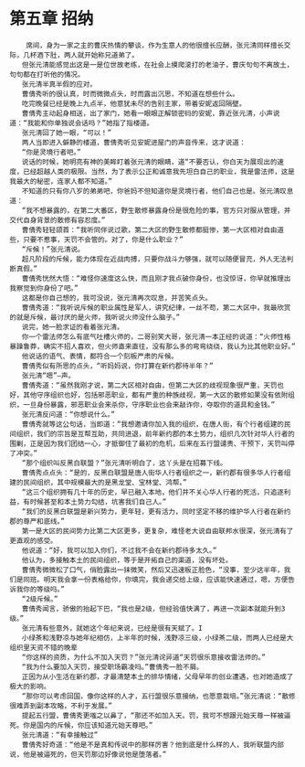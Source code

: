 # 第五章 招纳
        席间，身为一家之主的曹庆热情的攀谈，作为生意人的他很擅长应酬，张元清同样擅长交际，几杯酒下肚，两人就开始称兄道弟了。
       但张元清能感觉出这是一是位世故老练，在社会上摸爬滚打的老油子，曹庆句句不离故土，句句都在打听他的情况。
       张元清半真半假的应对。
       曹倩秀听的很认真，时而微微点头，时而露出沉思，不知道在想些什么。
       吃完晚餐已经是晚上九点半，他意犹未尽的告别主家，带着安妮返回隔壁。
       曹倩秀主动起身相送，出了家门，她看一眼眼正解锁密码的安妮，靠近张元清，小声说道：“我能和你单独说会话吗？”她指了指楼道。
       张元清回了她一眼，“可以！”
       两人当即进入僻静的楼道，曹倩秀听见安妮进屋门的声音传来，这才说道：
       “你是灵境行者吧。”
       说话的时候，她明亮有神的美眸盯着张元清的眼睛，道“不要否认，你白天为展现出的速度，已经超越人类的极限。当然，为了表示公正和诚意我先坦白自己的职业，我是雷法师，这是我最大的秘密，连家人都不知道。”
       不知道的只有你八岁的弟弟吧，你爸妈不但知道你是灵境行者，他们自己也是。张元清叹息道：
       “我不想暴露的，在第二大番区，野生散修暴露身份是很危险的事，官方只对服从管理，并交代自身背景的散修有容忍度。”
       曹倩秀轻轻颌首：“我听同伴说过歌，第二大区的野生散修都挺惨，第一大区相对自由道些，只要不惹事，天罚不会管的。对了，你是什么职业？”
       “斥候！”张元清说。
       超凡阶段的斥候，能力体现在近战肉搏，只要你战斗力够强，就可以随便冒充，外人无法判断真假。”
       曹倩秀恍然大悟：“难怪你速度这么快，而且刚才我点破你身份，也没惊讶，你早就推理出我察觉到你身份了吧。”
       这都是你自己想的，我可没说，张元清再次叹息，并苦笑点头。
       曹倩秀道：“我听说斥候的职业属性是军人，讲究纪律，一丝不苟，第二大区中，我最欣赏的就是斥候，最讨厌的是火师，我听说火师没什么脑子。”
       说完，她一脸求证的看着张元清。
       你一个雷法师怎么有底气吐槽火师的，二哥别笑大哥，张元清一本正经的说道：“火师性格暴躁鲁莽，确实不招人喜欢，但火师直来直往，没有那么多的弯弯绕绕，我认为比其他职业好。”
       他说话的语气、表情，都符合一个刻板严肃的斥候。
       曹倩秀似有所思的点头，“听妈妈说，你打算在新约郡待半年？”
       张元清“嗯”—声。
       曹倩秀道：“虽然我刚才说，第二大区相对自由，但第二大区的歧视现象很严重，天罚也好，其他守序组织也好，包括邪恶职业，都有严重的种族歧视，第一大区的散修如果没有依附组织，一旦身份暴露，邪恶职业会来杀你，守序职业也会来敲诈你，夺取你的道具和金钱。”
       张元清反问道：“你想说什么。”
       曹倩秀就等这公句话，当即道：“我想邀请你加入我的组织，在唐人街，有个行者组建的民间组织，我们的宗旨是互帮互助，共同进退，前年新约郡的本土势力，组织几次针对华人行者的围剿，正是因为我们团结一心，才抵御住了最初的危机，后来在五行盟谴责、干预下，天罚叫停了冲突。”
       “那个组织叫反黑白联盟？”张元清听明白了，这丫头是在招募下线。
       曹倩秀点点头：“是的，反黑白联盟是唐人街华人行者组织之一，新约郡有很多华人行者组建的民间组织，其中规模最大的是黑龙堂、宝林堂、鸿帮。”
       “这三个组织拥有几十年的历史，早已融入本地，他们并不关心华人行者的死活，只追逐利益，有时候甚至和本土势力勾结，坑害我们自己人。”
       “我们的反黑白联盟是新兴势力，更年轻，更有活力，同时坚定不移的维护华人行者在新约郡的尊严和底线。”
       第一是大区的民间势力比第二大区更多，更复杂，难怪老大说自由联邦水很深，张元清有了更直观的感受。
       他说道：“好，我可以加入你们，不过我不会在新约郡待多太久。”
       他认为，多接触本土的民间组织，等于是开拓自己的渠道，没有坏处。
       曹倩秀微微松了口气，俏脸露出一抹微笑，然后又迅速板正脸色，“没事，至少这半年，我们是同班。明天我会拿一份表格给你，你填完，我会递交给上级，应该能快速通过，嗯，方便告诉我你的等级吗。”
       “2级斥候。”
       曹倩秀闻言，骄傲的抬起下巴，“我也是2级，但经验值快满了，再进一次副本就能升到3级。”
       张元清有些意外，就她这个年纪来说，已经是很有天赋了。I
       小绿茶和浅野凉与她年纪相仿，上半年的时候，浅野凉三级，小绿茶二级，而两人已经是大组织里天资不错的晚辈
       “你这样的资质，为什么不加入天罚？”张元清诧异道“天罚很乐意接收雷法师的。”
       “我为什么要加入天罚，接受职场霸凌吗。”曹倩秀一脸不屑。
       正因为从小生活在新约郡，才最清楚本土的排华情绪，父母早年的创业遭遇，也对她造成了极大的影响。
       “那你可以考虑回国，像你这样的人才，五行盟很乐意接纳，也愿意栽培。”张元清说：“散修很难弄到副本攻略，不利于发展。”
       提起五行盟，曹倩秀更嗤之以鼻了，“那还不如加入天。罚，我可不想跟元始天尊一样被逼死。你是国内的斥候，你应该知道元始天尊吧。”
       张元清道：“有幸接触过”
       曹倩秀好奇道：“他是不是真和传说中的那样厉害？他到底是什么样的人，我听联盟内部说，他是被逼死的，但天罚那边好像说他是堕落者。”